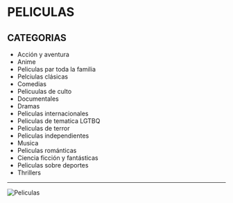# PELICULAS  
## CATEGORIAS
* Acción y aventura
* Anime
* Peliculas par toda la familia
* Pelciulas clásicas
* Comedias
* Pelicuulas de culto
* Documentales
* Dramas
* Peliculas internacionales
* Peliculas de tematica LGTBQ
* Peliculas de terror
* Peliculas independientes
* Musica
* Peliculas románticas
* Ciencia ficción y fantásticas
* Peliculas sobre deportes
* Thrillers
---------------------------------------------
![Peliculas](https://cloudfront-us-east-1.images.arcpublishing.com/infobae/4DPM42K2SNBQJIFZE7AKFJNOC4.jpg)
